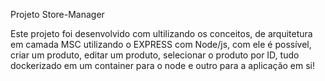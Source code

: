 Projeto Store-Manager 

Este projeto foi desenvolvido com ultilizando os conceitos, de arquitetura em camada MSC utilizando o EXPRESS com Node/js,
 com ele é possível, criar um produto, editar um produto, selecionar o produto por ID, tudo dockerizado em um container para o node e outro para a aplicação em si! 
